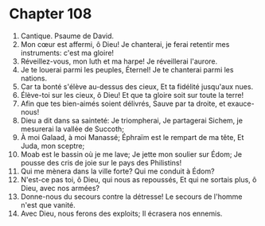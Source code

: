 # Chapter 108

1. Cantique. Psaume de David.
2. Mon cœur est affermi, ô Dieu! Je chanterai, je ferai retentir mes instruments: c'est ma gloire!
3. Réveillez-vous, mon luth et ma harpe! Je réveillerai l'aurore.
4. Je te louerai parmi les peuples, Éternel! Je te chanterai parmi les nations.
5. Car ta bonté s'élève au-dessus des cieux, Et ta fidélité jusqu'aux nues.
6. Élève-toi sur les cieux, ô Dieu! Et que ta gloire soit sur toute la terre!
7. Afin que tes bien-aimés soient délivrés, Sauve par ta droite, et exauce-nous!
8. Dieu a dit dans sa sainteté: Je triompherai, Je partagerai Sichem, je mesurerai la vallée de Succoth;
9. À moi Galaad, à moi Manassé; Éphraïm est le rempart de ma tête, Et Juda, mon sceptre;
10. Moab est le bassin où je me lave; Je jette mon soulier sur Édom; Je pousse des cris de joie sur le pays des Philistins!
11. Qui me mènera dans la ville forte? Qui me conduit à Édom?
12. N'est-ce pas toi, ô Dieu, qui nous as repoussés, Et qui ne sortais plus, ô Dieu, avec nos armées?
13. Donne-nous du secours contre la détresse! Le secours de l'homme n'est que vanité.
14. Avec Dieu, nous ferons des exploits; Il écrasera nos ennemis.

